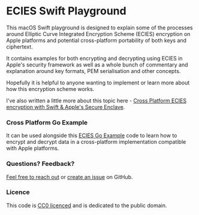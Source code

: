 # ECIES Swift Playground

This macOS Swift playground is designed to explain some of the processes around Elliptic Curve Integrated Encryption Scheme (ECIES) encryption on Apple platforms and potential cross-platform portability of both keys and ciphertext.

It contains examples for both encrypting and decrypting using ECIES in Apple's security framework as well as a whole bunch of commentary and explanation around key formats, PEM serialisation and other concepts.

Hopefully it is helpful to anyone wanting to implement or learn more about how this encryption scheme works.

I've also written a little more about this topic here - [Cross Platform ECIES encryption with Swift & Apple's Secure Enclave](https://jedda.me/cross-platform-encryption-with-apples-secure-enclave).

### Cross Platform Go Example

It can be used alongside this [ECIES Go Example](https://github.com/jedda/ecies-go-example) code to learn how to encrypt and decrypt data in a cross-platform implementation compatible with Apple platforms.

### Questions? Feedback?

[Feel free to reach out](https://jedda.me/about/) or [create an issue](https://github.com/jedda/ecies-swift-playground/issues) on GitHub.

### Licence

This code is [CC0 licenced](https://creativecommons.org/publicdomain/zero/1.0/) and is dedicated to the public domain.
